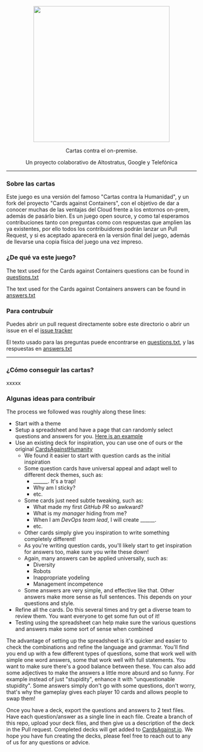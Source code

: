<p align="center"><img src="imagen.png" width="360"></p>

<p align="center">Cartas contra el on-premise.</p>
<p align="center">Un proyecto colaborativo de Altostratus, Google y Telefónica</p>

<hr>


### Sobre las cartas

Este juego es una versión del famoso "Cartas contra la Humanidad", y un fork del proyecto "Cards against Containers", con el objetivo de dar a conocer muchas de las ventajas del Cloud frente a los entornos on-prem, además de pasárlo bien. Es un juego open source, y como tal esperamos contribuciones tanto con preguntas como con respuestas que amplien las ya existentes, por ello todos los contribuidores podrán lanzar un Pull Request, y si es aceptado aparecerá en la versión final del juego, además de llevarse una copia física del juego una vez impreso. 

### ¿De qué va este juego?
The text used for the Cards against Containers questions can be found in [questions.txt](./questions.txt)

The text used for the Cards against Containers answers can be found in [answers.txt](./answers.txt)

### Para contrubuir

Puedes abrir un pull request directamente sobre este directorio o abrir un issue en el el [issue tracker](https://github.com/cardsagainstonpremise/deck/issues)

El texto usado para las preguntas puede encontrarse en [questions.txt](./questions.txt), y las respuestas en [answers.txt](./answers.txt)

<hr>


### ¿Cómo conseguir las cartas?
xxxxx











### Algunas ideas para contribuir

The process we followed was roughly along these lines:
* Start with a theme
* Setup a spreadsheet and have a page that can randomly select questions and answers for you. [Here is an example](https://docs.google.com/spreadsheets/d/1QFiH8ynsOPugInRpVypb6ICkiEllaxt81o9kEE-PwWI/edit?usp=sharing)
* Use an existing deck for inspiration, you can use one of ours or the original [CardsAgainstHumanity](https://cardsagainsthumanity.com/)
  * We found it easier to start with question cards as the initial inspiration
  * Some question cards have universal appeal and adapt well to different deck themes, such as:
    * ______. It's a trap!
    * Why am I sticky?
    * etc.
  * Some cards just need subtle tweaking, such as:
    * What made my first _GitHub PR_ so awkward?
    * What is my _manager_ hiding from me?
    * When I am _DevOps team lead_, I will create ______.
    * etc.
  * Other cards simply give you inspiration to write something completely different!
  * As you're writing question cards, you'll likely start to get inspiration for answers too, make sure you write these down!
  * Again, many answers can be applied universally, such as:
    * Diversity
    * Robots
    * Inappropriate yodeling
    * Management incompetence
  * Some answers are very simple, and effective like that. Other answers make more sense as full sentences. This depends on your questions and style.
* Refine all the cards. Do this several times and try get a diverse team to review them. You want everyone to get some fun out of it!
* Testing using the spreadsheet can help make sure the various questions and answers make some sort of sense when combined

The advantage of setting up the spreadsheet is it's quicker and easier to check the combinations and refine the language and grammar. You'll find you end up with a few different types of questions, some that work well with simple one word answers, some that work well with full statements. You want to make sure there's a good balance between these. You can also add some adjectives to make the answers a little more absurd and so funny. For example instead of just "stupidity", enhance it with "unquestionable stupidity". Some answers simply don't go with some questions, don't worry, that's why the gameplay gives each player 10 cards and allows people to swap them!

Once you have a deck, export the questions and answers to 2 text files. Have each question/answer as a single line in each file. Create a branch of this repo, upload your deck files, and then give us a description of the deck in the Pull request. Completed decks will get added to [CardsAgainst.io](https://cardsagainst.io). We hope you have fun creating the decks, please feel free to reach out to any of us for any questions or advice.
